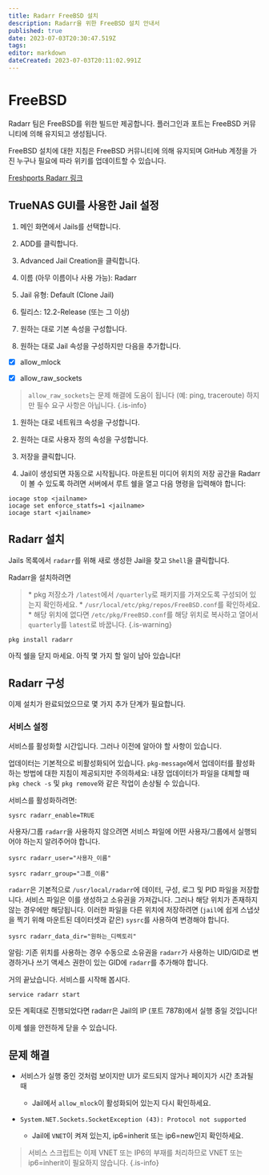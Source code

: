 ```yaml
---
title: Radarr FreeBSD 설치
description: Radarr을 위한 FreeBSD 설치 안내서
published: true
date: 2023-07-03T20:30:47.519Z
tags: 
editor: markdown
dateCreated: 2023-07-03T20:11:02.991Z
---
```


# FreeBSD

Radarr 팀은 FreeBSD를 위한 빌드만 제공합니다. 플러그인과 포트는 FreeBSD 커뮤니티에 의해 유지되고 생성됩니다.

FreeBSD 설치에 대한 지침은 FreeBSD 커뮤니티에 의해 유지되며 GitHub 계정을 가진 누구나 필요에 따라 위키를 업데이트할 수 있습니다.

[Freshports Radarr 링크](https://www.freshports.org/net-p2p/radarr/)

## TrueNAS GUI를 사용한 Jail 설정

1. 메인 화면에서 Jails를 선택합니다.

1. ADD를 클릭합니다.

1. Advanced Jail Creation을 클릭합니다.

1. 이름 (아무 이름이나 사용 가능): Radarr

1. Jail 유형: Default (Clone Jail)

1. 릴리스: 12.2-Release (또는 그 이상)

1. 원하는 대로 기본 속성을 구성합니다.

1. 원하는 대로 Jail 속성을 구성하지만 다음을 추가합니다.

- [x] allow_mlock

- [x] allow_raw_sockets

> `allow_raw_sockets`는 문제 해결에 도움이 됩니다 (예: ping, traceroute) 하지만 필수 요구 사항은 아닙니다. {.is-info}

1. 원하는 대로 네트워크 속성을 구성합니다.

1. 원하는 대로 사용자 정의 속성을 구성합니다.

1. 저장을 클릭합니다.

1. Jail이 생성되면 자동으로 시작됩니다. 마운트된 미디어 위치의 저장 공간을 Radarr이 볼 수 있도록 하려면 서버에서 루트 쉘을 열고 다음 명령을 입력해야 합니다:

```shell
iocage stop <jailname>
iocage set enforce_statfs=1 <jailname>
iocage start <jailname>
```

## Radarr 설치

Jails 목록에서 `radarr`를 위해 새로 생성한 Jail을 찾고 `Shell`을 클릭합니다.

Radarr을 설치하려면

> \* pkg 저장소가 `/latest`에서 `/quarterly`로 패키지를 가져오도록 구성되어 있는지 확인하세요.
> \* `/usr/local/etc/pkg/repos/FreeBSD.conf`를 확인하세요.
> \* 해당 위치에 없다면 `/etc/pkg/FreeBSD.conf`를 해당 위치로 복사하고 열어서 `quarterly`를 `latest`로 바꿉니다.
{.is-warning}

```shell
pkg install radarr
```

아직 쉘을 닫지 마세요. 아직 몇 가지 할 일이 남아 있습니다!

## Radarr 구성

이제 설치가 완료되었으므로 몇 가지 추가 단계가 필요합니다.

### 서비스 설정

서비스를 활성화할 시간입니다. 그러나 이전에 알아야 할 사항이 있습니다.

업데이터는 기본적으로 비활성화되어 있습니다. `pkg-message`에서 업데이터를 활성화하는 방법에 대한 지침이 제공되지만 주의하세요: 내장 업데이터가 파일을 대체할 때 `pkg check -s` 및 `pkg remove`와 같은 작업이 손상될 수 있습니다.

서비스를 활성화하려면:

```shell
sysrc radarr_enable=TRUE
```

사용자/그룹 `radarr`을 사용하지 않으려면 서비스 파일에 어떤 사용자/그룹에서 실행되어야 하는지 알려주어야 합니다.

```shell
sysrc radarr_user="사용자_이름"
```

```shell
sysrc radarr_group="그룹_이름"
```

`radarr`은 기본적으로 `/usr/local/radarr`에 데이터, 구성, 로그 및 PID 파일을 저장합니다. 서비스 파일은 이를 생성하고 소유권을 가져갑니다. 그러나 해당 위치가 존재하지 않는 경우에만 해당됩니다. 이러한 파일을 다른 위치에 저장하려면 (`jail`에 쉽게 스냅샷을 찍기 위해 마운트된 데이터셋과 같은) `sysrc`를 사용하여 변경해야 합니다.

```shell
sysrc radarr_data_dir="원하는_디렉토리"
```

알림: 기존 위치를 사용하는 경우 수동으로 소유권을 `radarr`가 사용하는 UID/GID로 변경하거나 쓰기 액세스 권한이 있는 GID에 `radarr`를 추가해야 합니다.

거의 끝났습니다. 서비스를 시작해 봅시다.

```shell
service radarr start
```

모든 계획대로 진행되었다면 radarr은 Jail의 IP (포트 7878)에서 실행 중일 것입니다!

이제 쉘을 안전하게 닫을 수 있습니다.

## 문제 해결

- 서비스가 실행 중인 것처럼 보이지만 UI가 로드되지 않거나 페이지가 시간 초과될 때
  - Jail에서 `allow_mlock`이 활성화되어 있는지 다시 확인하세요.
  
- `System.NET.Sockets.SocketException (43): Protocol not supported`
  - Jail에 `VNET`이 켜져 있는지, ip6=inherit 또는 ip6=new인지 확인하세요.

> 서비스 스크립트는 이제 VNET 또는 IP6의 부재를 처리하므로 VNET 또는 ip6=inherit이 필요하지 않습니다. {.is-info}